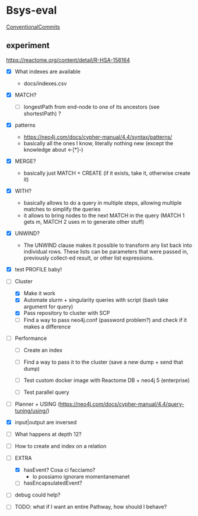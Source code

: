 # Bsys-eval

[ConventionalCommits](https://www.conventionalcommits.org/en/v1.0.0/#summary)

## experiment

https://reactome.org/content/detail/R-HSA-158164

- [x] What indexes are available
    - docs/indexes.csv

- [x] MATCH?
    - [ ] longestPath from end-node to one of its ancestors (see shortestPath) ?
- [x] patterns
    - https://neo4j.com/docs/cypher-manual/4.4/syntax/patterns/
    - basically all the ones I know, literally nothing new (except the knowledge about <-\[*\]-)

- [x] MERGE?
    - basically just MATCH + CREATE (if it exists, take it, otherwise create it)
- [x] WITH?
    - basically allows to do a query in multiple steps, allowing multiple matches to simplify the queries
    - it allows to bring nodes to the next MATCH in the query (MATCH 1 gets m, MATCH 2 uses m to generate other stuff)

- [x] UNWIND?
    - The UNWIND clause makes it possible to transform any list back into individual rows. These lists can be parameters that were passed in, previously collect-ed result, or other list expressions.


- [x] test PROFILE baby!

- [ ] Cluster
    - [x] Make it work
    - [x] Automate slurm + singularity queries with script (bash take argument for query)
    - [x] Pass repository to cluster with SCP
    - [ ] Find a way to pass neo4j.conf (password problem?) and check if it makes a difference

- [ ] Performance 
    - [ ] Create an index
    - [ ] Find a way to pass it to the cluster (save a new dump + send that dump)
    - [ ] Test custom docker image with Reactome DB + neo4j 5 (enterprise) 
    - [ ] Test parallel query


<!-- I could use this to generate just the physical entitites and reactions, and then work on them in the next query? -->

- [ ] Planner + USING (https://neo4j.com/docs/cypher-manual/4.4/query-tuning/using/)

- [x] input|output are inversed


- [ ] What happens at depth 12?
- [ ] How to create and index on a relation
- [ ] EXTRA
    - [x] hasEvent? Cosa ci facciamo?
        - lo possiamo ignorare momentanemanet
    - [ ] hasEncapsulatedEvent?
- [ ] debug could help?

- [ ] TODO: what if I want an entire Pathway, how should I behave?
